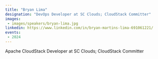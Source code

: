 ```yaml
---
title: "Bryan Lima"
designation: "DevOps Developer at SC Clouds; CloudStack Committer"
images:
 - images/speakers/bryan-lima.jpg
linkedin: https://www.linkedin.com/in/bryan-martins-lima-691061221/
events:
 - 2024
---
```


Apache CloudStack Developer at SC Clouds; CloudStack Committer